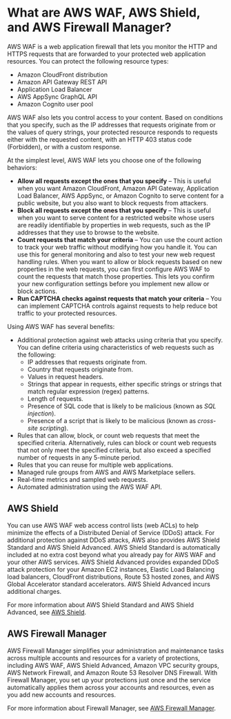 # What are AWS WAF, AWS Shield, and AWS Firewall Manager?<a name="what-is-aws-waf"></a>

AWS WAF is a web application firewall that lets you monitor the HTTP and HTTPS requests that are forwarded to your protected web application resources\. You can protect the following resource types: 
+ Amazon CloudFront distribution
+ Amazon API Gateway REST API
+ Application Load Balancer
+ AWS AppSync GraphQL API
+ Amazon Cognito user pool

AWS WAF also lets you control access to your content\. Based on conditions that you specify, such as the IP addresses that requests originate from or the values of query strings, your protected resource responds to requests either with the requested content, with an HTTP 403 status code \(Forbidden\), or with a custom response\. 

At the simplest level, AWS WAF lets you choose one of the following behaviors:
+ **Allow all requests except the ones that you specify** – This is useful when you want Amazon CloudFront, Amazon API Gateway, Application Load Balancer, AWS AppSync, or Amazon Cognito to serve content for a public website, but you also want to block requests from attackers\.
+ **Block all requests except the ones that you specify** – This is useful when you want to serve content for a restricted website whose users are readily identifiable by properties in web requests, such as the IP addresses that they use to browse to the website\. 
+ **Count requests that match your criteria** – You can use the count action to track your web traffic without modifying how you handle it\. You can use this for general monitoring and also to test your new web request handling rules\. When you want to allow or block requests based on new properties in the web requests, you can first configure AWS WAF to count the requests that match those properties\. This lets you confirm your new configuration settings before you implement new allow or block actions\.
+ **Run CAPTCHA checks against requests that match your criteria** – You can implement CAPTCHA controls against requests to help reduce bot traffic to your protected resources\.

Using AWS WAF has several benefits:
+ Additional protection against web attacks using criteria that you specify\. You can define criteria using characteristics of web requests such as the following:
  + IP addresses that requests originate from\.
  + Country that requests originate from\.
  + Values in request headers\.
  + Strings that appear in requests, either specific strings or strings that match regular expression \(regex\) patterns\.
  + Length of requests\.
  + Presence of SQL code that is likely to be malicious \(known as *SQL injection*\)\.
  + Presence of a script that is likely to be malicious \(known as *cross\-site scripting*\)\.
+ Rules that can allow, block, or count web requests that meet the specified criteria\. Alternatively, rules can block or count web requests that not only meet the specified criteria, but also exceed a specified number of requests in any 5\-minute period\. 
+ Rules that you can reuse for multiple web applications\.
+ Managed rule groups from AWS and AWS Marketplace sellers\.
+ Real\-time metrics and sampled web requests\.
+ Automated administration using the AWS WAF API\.

## AWS Shield<a name="ddos-intro"></a>

You can use AWS WAF web access control lists \(web ACLs\) to help minimize the effects of a Distributed Denial of Service \(DDoS\) attack\. For additional protection against DDoS attacks, AWS also provides AWS Shield Standard and AWS Shield Advanced\. AWS Shield Standard is automatically included at no extra cost beyond what you already pay for AWS WAF and your other AWS services\. AWS Shield Advanced provides expanded DDoS attack protection for your Amazon EC2 instances, Elastic Load Balancing load balancers, CloudFront distributions, Route 53 hosted zones, and AWS Global Accelerator standard accelerators\. AWS Shield Advanced incurs additional charges\. 

For more information about AWS Shield Standard and AWS Shield Advanced, see [AWS Shield](shield-chapter.md)\.

## AWS Firewall Manager<a name="fms-intro"></a>

AWS Firewall Manager simplifies your administration and maintenance tasks across multiple accounts and resources for a variety of protections, including AWS WAF, AWS Shield Advanced, Amazon VPC security groups, AWS Network Firewall, and Amazon Route 53 Resolver DNS Firewall\. With Firewall Manager, you set up your protections just once and the service automatically applies them across your accounts and resources, even as you add new accounts and resources\. 

For more information about Firewall Manager, see [AWS Firewall Manager](fms-chapter.md)\.